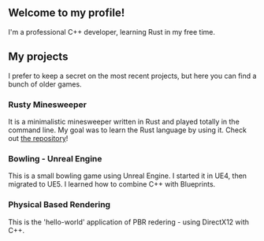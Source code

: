 ## Welcome to my profile!

I'm a professional C++ developer, learning Rust in my free time.

## My projects
I prefer to keep a secret on the most recent projects, but here you can find a bunch of older games.

### Rusty Minesweeper
It is a minimalistic minesweeper written in Rust and played totally in the command line. My goal was to learn the Rust language by using it.
Check out [the repository](https://github.com/zerocukor287/rust_minesweeper)!

### Bowling - Unreal Engine
This is a small bowling game using Unreal Engine. I started it in UE4, then migrated to UE5. I learned how to combine C++ with Blueprints.

### Physical Based Rendering
This is the 'hello-world' application of PBR redering - using DirectX12 with C++.

